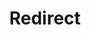 ﻿---
layout: src/layouts/Redirect.astro
title: Redirect
redirect: https://yamldoc.liuyan.wang/docs/octopus-rest-api/tentacle.exe-command-line/poll-server
pubDate:  2023-01-01
navSearch: false
navSitemap: false
navMenu: false
---
